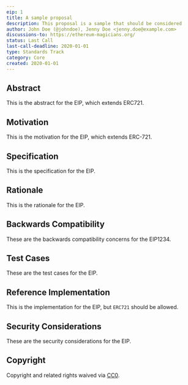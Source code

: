 ```yaml
---
eip: 1
title: A sample proposal
description: This proposal is a sample that should be considered
author: John Doe (@johndoe), Jenny Doe <jenny.doe@example.com>
discussions-to: https://ethereum-magicians.org/
status: Last Call
last-call-deadline: 2020-01-01
type: Standards Track
category: Core
created: 2020-01-01
---
```


## Abstract
This is the abstract for the EIP, which extends ERC721.

## Motivation
This is the motivation for the EIP, which extends ERC-721.

## Specification
This is the specification for the EIP.

## Rationale
This is the rationale for the EIP.

## Backwards Compatibility
These are the backwards compatibility concerns for the EIP1234.

## Test Cases
These are the test cases for the EIP.

## Reference Implementation
This is the implementation for the EIP, but `ERC721` should be allowed.

## Security Considerations
These are the security considerations for the EIP.

## Copyright
Copyright and related rights waived via [CC0](../LICENSE.md).
